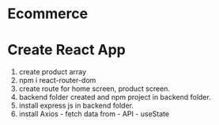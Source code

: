 # Ecommerce

# Create React App

1. create product array
2. npm i react-router-dom
3. create route for home screen, product screen.
4. backend folder created and npm project in backend folder.
5. install express js in backend folder.
6. install Axios - fetch data from - API - useState
